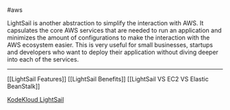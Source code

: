 #aws 

LightSail is another abstraction to simplify the interaction with AWS. It capsulates the core AWS services that are needed to run an application and minimizes the amount of configurations to make the interaction with the AWS ecosystem easier. This is very useful for small businesses, startups and developers who want to deploy their application without diving deeper into each of the services.

---
[[LightSail Features]]
[[LightSail Benefits]]
[[LightSail VS EC2 VS Elastic BeanStalk]]

[KodeKloud LightSail](https://learn.kodekloud.com/user/courses/aws-solutions-architect-associate-certification/module/afe0c951-fe76-47f2-9fc4-18858721be70/lesson/d24b38b4-c753-44a3-b422-cefd289b2776)
